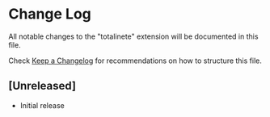 # Change Log

All notable changes to the "totalinete" extension will be documented in this file.

Check [Keep a Changelog](http://keepachangelog.com/) for recommendations on how to structure this file.

## [Unreleased]

- Initial release